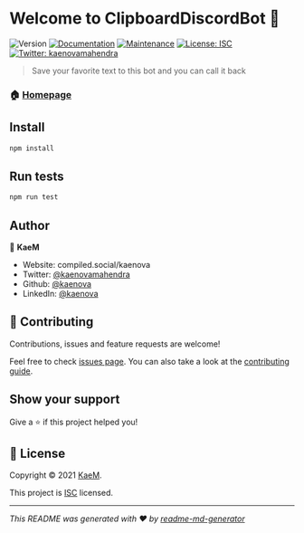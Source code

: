 # Welcome to ClipboardDiscordBot 👋
![Version](https://img.shields.io/badge/version-1.0.0-blue.svg?cacheSeconds=2592000)
[![Documentation](https://img.shields.io/badge/documentation-yes-brightgreen.svg)](https://github.com/kaenova/ClipboardDiscord#readme)
[![Maintenance](https://img.shields.io/badge/Maintained%3F-yes-green.svg)](https://github.com/kaenova/ClipboardDiscord/graphs/commit-activity)
[![License: ISC](https://img.shields.io/github/license/kaenova/ClipboardDiscordBot)](https://github.com/kaenova/ClipboardDiscord/blob/master/LICENSE)
[![Twitter: kaenovamahendra](https://img.shields.io/twitter/follow/kaenovamahendra.svg?style=social)](https://twitter.com/kaenovamahendra)

> Save your favorite text to this bot and you can call it back

### 🏠 [Homepage](https://github.com/kaenova/ClipboardDiscord#readme)

## Install

```sh
npm install
```

## Run tests

```sh
npm run test
```

## Author

👤 **KaeM**

* Website: compiled.social/kaenova
* Twitter: [@kaenovamahendra](https://twitter.com/kaenovamahendra)
* Github: [@kaenova](https://github.com/kaenova)
* LinkedIn: [@kaenova](https://linkedin.com/in/kaenova)

## 🤝 Contributing

Contributions, issues and feature requests are welcome!

Feel free to check [issues page](https://github.com/kaenova/ClipboardDiscord/issues). You can also take a look at the [contributing guide](https://github.com/kaenova/ClipboardDiscord/blob/master/CONTRIBUTING.md).

## Show your support

Give a ⭐️ if this project helped you!


## 📝 License

Copyright © 2021 [KaeM](https://github.com/kaenova).

This project is [ISC](https://github.com/kaenova/ClipboardDiscord/blob/master/LICENSE) licensed.

***
_This README was generated with ❤️ by [readme-md-generator](https://github.com/kefranabg/readme-md-generator)_